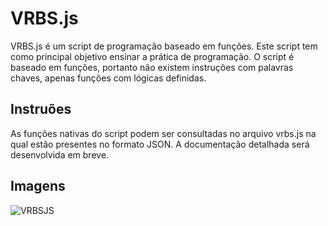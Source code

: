 # VRBS.js
VRBS.js é um script de programação baseado em funções. Este script tem como principal objetivo ensinar a prática de programação. O script é baseado em funções, portanto não existem instruções com palavras chaves, apenas funções com lógicas definidas.

## Instruões
As funções nativas do script podem ser consultadas no arquivo vrbs.js na qual estão presentes no formato JSON. A documentação detalhada será desenvolvida em breve.

## Imagens
![VRBSJS](https://uploaddeimagens.com.br/images/001/988/159/original/vrbsjsa.png?1553530981 "VRBSJS")
